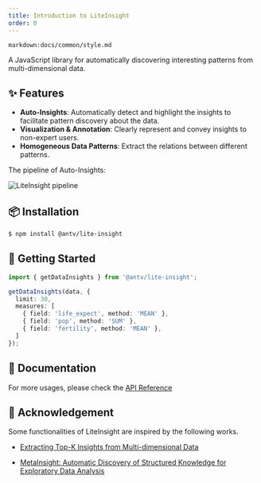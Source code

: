 ```yaml
---
title: Introduction to LiteInsight
order: 0
---
```


`markdown:docs/common/style.md`

<div class="doc-md">

A JavaScript library for automatically discovering interesting patterns from multi-dimensional data.

</div>

## ✨ Features

* **Auto-Insights**: Automatically detect and highlight the insights to facilitate pattern discovery about the data.
* **Visualization & Annotation**: Clearly represent and convey insights to non-expert users.
* **Homogeneous Data Patterns**: Extract the relations between different patterns.

The pipeline of Auto-Insights:

<img src='https://gw.alipayobjects.com/zos/antfincdn/qtmrmqJKH%26/li-pipeline-en.jpg' alt='LiteInsight pipeline' />

## 📦 Installation

```bash
$ npm install @antv/lite-insight
```

## 🔨 Getting Started


```ts
import { getDataInsights } from '@antv/lite-insight';

getDataInsights(data, {
  limit: 30,
  measures: [
    { field: 'life_expect', method: 'MEAN' },
    { field: 'pop', method: 'SUM' },
    { field: 'fertility', method: 'MEAN' },
  ]
});
```

## 📖 Documentation

For more usages, please check the [API Reference](./docs/api/readme.md)


## 🧷 Acknowledgement
Some functionalities of LiteInsight are inspired by the following works.

- [Extracting Top-K Insights from Multi-dimensional Data](https://www.microsoft.com/en-us/research/uploads/prod/2017/02/Insights_SIGMOD17.pdf)


- [MetaInsight: Automatic Discovery of Structured Knowledge for Exploratory Data Analysis](https://www.microsoft.com/en-us/research/uploads/prod/2021/03/rdm337-maA.pdf)


</div>
